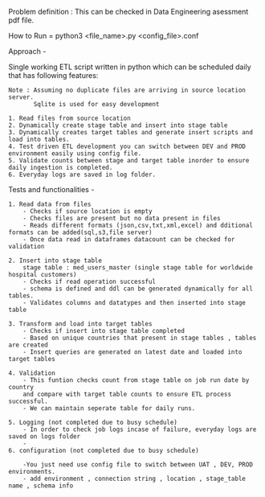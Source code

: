 
Problem definition : This can be checked in Data Engineering asessment pdf file.


How to Run =  python3 <file_name>.py <environment> <config_file>.conf


Approach -

Single working ETL script written in python which can be scheduled daily that has following features:

	Note : Assuming no duplicate files are arriving in source location server.
		   Sqlite is used for easy development
	
	1. Read files from source location
	2. Dynamically create stage table and insert into stage table 
	3. Dynamically creates target tables and generate insert scripts and load into tables.
	4. Test driven ETL development you can switch between DEV and PROD environment easily using config file.
	5. Validate counts between stage and target table inorder to ensure daily ingestion is completed.
	6. Everyday logs are saved in log folder.
	
Tests and functionalities -


	1. Read data from files
		- Checks if source location is empty
		- Checks files are present but no data present in files
		- Reads different formats (json,csv,txt,xml,excel) and dditional formats can be added(sql,s3,file server)
		- Once data read in dataframes datacount can be checked for validation
		
	2. Insert into stage table 
		stage table : med_users_master (single stage table for worldwide hospital customers)
		- Checks if read operation successful
		- schema is defined and ddl can be generated dynamically for all tables.
		- Validates columns and datatypes and then inserted into stage table
		
	3. Transform and load into target tables
		- Checks if insert into stage table completed
		- Based on unique countries that present in stage tables , tables are created
		- Insert queries are generated on latest date and loaded into target tables
		
	4. Validation
		- This funtion checks count from stage table on job run date by country 
		and compare with target table counts to ensure ETL process successful.
		- We can maintain seperate table for daily runs.
		
	5. Logging (not completed due to busy schedule)
		- In order to check job logs incase of failure, everyday logs are saved on logs folder
		- 
	6. configuration (not completed due to busy schedule)
	
		-You just need use config file to switch between UAT , DEV, PROD environments.
		- add environment , connection string , location , stage_table name , schema info 
		
		

